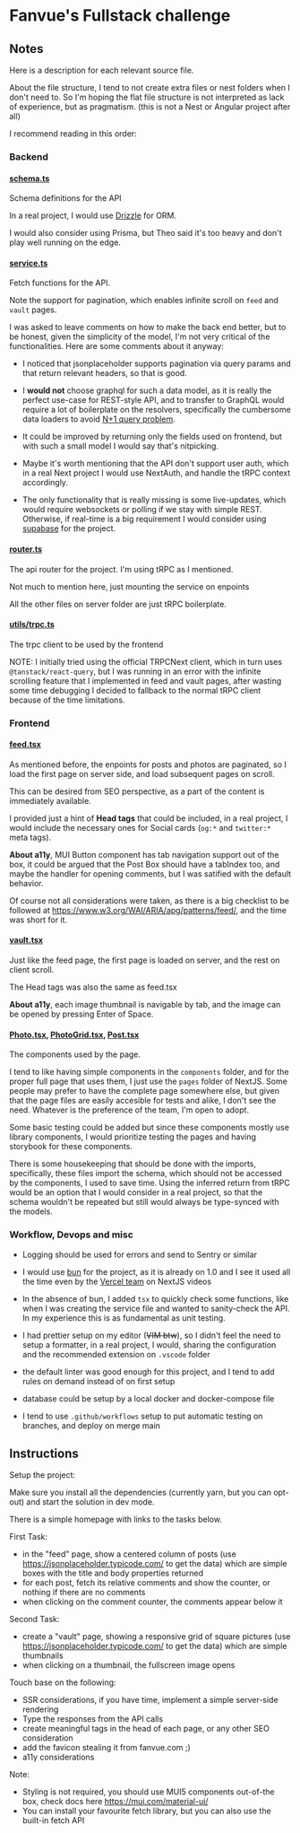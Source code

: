 # Fanvue's Fullstack challenge

## Notes

Here is a description for each relevant source file.

About the file structure, I tend to not create extra files or nest folders when I don't need to. So I'm hoping the flat file structure is not interpreted as lack of experience, but as pragmatism. (this is not a Nest or Angular project after all)

I recommend reading in this order:

### Backend

#### [schema.ts](./server/schema.ts)

Schema definitions for the API

In a real project, I would use [Drizzle](https://orm.drizzle.team/) for ORM.

I would also consider using Prisma, but Theo said it's too heavy and don't play well running on the edge.

#### [service.ts](./server/service.ts)

Fetch functions for the API.

Note the support for pagination, which enables infinite scroll on `feed` and `vault` pages.

I was asked to leave comments on how to make the back end better, but to be honest, given the simplicity of the model, I'm not very critical of the functionalities. Here are some comments about it anyway:

- I noticed that jsonplaceholder supports pagination via query params and that return relevant headers, so that is good.

- I **would not** choose graphql for such a data model, as it is really the perfect use-case for REST-style API, and to transfer to GraphQL would require a lot of boilerplate on the resolvers, specifically the cumbersome data loaders to avoid [N+1 query problem](https://www.freecodecamp.org/news/n-plus-one-query-problem/).

- It could be improved by returning only the fields used on frontend, but with such a small model I would say that's nitpicking.

- Maybe it's worth mentioning that the API don't support user auth, which in a real Next project I would use NextAuth, and handle the tRPC context accordingly.

- The only functionality that is really missing is some live-updates, which would require websockets or polling if we stay with simple REST. Otherwise, if real-time is a big requirement I would consider using [supabase](https://supabase.com/) for the project.


#### [router.ts](./server/router.ts)

The api router for the project. I'm using tRPC as I mentioned.

Not much to mention here, just mounting the service on enpoints

All the other files on server folder are just tRPC boilerplate.

#### [utils/trpc.ts](./utils/trpc.ts)

The trpc client to be used by the frontend

NOTE: I initially tried using the official TRPCNext client, which in turn uses `@tanstack/react-query`, but I was running in an error with the infinite scrolling feature that I implemented in feed and vault pages, after wasting some time debugging I decided to fallback to the normal tRPC client because of the time limitations.

### Frontend

#### [feed.tsx](./pages/feed.tsx)

As mentioned before, the enpoints for posts and photos are paginated, so I load the first page on server side, and load subsequent pages on scroll.

This can be desired from SEO perspective, as a part of the content is immediately available.

I provided just a hint of **Head tags** that could be included, in a real project, I would include the necessary ones for Social cards (`og:*` and `twitter:*` meta tags).

**About a11y**, MUI Button component has tab navigation support out of the box, it could be argued that the Post Box should have a tabIndex too, and maybe the handler for opening comments, but I was satified with the default behavior.

Of course not all considerations were taken, as there is a big checklist to be followed at https://www.w3.org/WAI/ARIA/apg/patterns/feed/, and the time was short for it.

#### [vault.tsx](./pages/vault.tsx)

Just like the feed page, the first page is loaded on server, and the rest on client scroll.

The Head tags was also the same as feed.tsx

**About a11y**, each image thumbnail is navigable by tab, and the image can be opened by pressing Enter of Space. 

#### [Photo.tsx](./components/Photo.tsx), [PhotoGrid.tsx](./components/PhotoGrid.tsx), [Post.tsx](./components/Post.tsx) 

The components used by the page.

I tend to like having simple components in the `components` folder, and for the proper full page that uses them, I just use the `pages` folder of NextJS. Some people may prefer to have the complete page somewhere else, but given that the page files are easily accesible for tests and alike, I don't see the need. Whatever is the preference of the team, I'm open to adopt.

Some basic testing could be added but since these components mostly use library components, I would prioritize testing the pages and having storybook for these components.

There is some housekeeping that should be done with the imports, specifically, these files import the schema, which should not be accessed by the components, I used to save time. Using the inferred return from tRPC would be an option that I would consider in a real project, so that the schema wouldn't be repeated but still would always be type-synced with the models.

### Workflow, Devops and misc

- Logging should be used for errors and send to Sentry or similar

- I would use [bun](https://bun.sh/) for the project, as it is already on 1.0 and I see it used all the time even by the [Vercel team](https://www.youtube.com/@VercelHQ) on NextJS videos

- In the absence of bun, I added `tsx` to quickly check some functions, like when I was creating the service file and wanted to sanity-check the API. In my experience this is as fundamental as unit testing.

- I had prettier setup on my editor (~~VIM btw~~), so I didn't feel the need to setup a formatter, in a real project, I would, sharing the configuration and the recommended extension on `.vscode` folder

- the default linter was good enough for this project, and I tend to add rules on demand instead of on first setup

- database could be setup by a local docker and docker-compose file

- I tend to use `.github/workflows` setup to put automatic testing on branches, and deploy on merge main

## Instructions

Setup the project:

Make sure you install all the dependencies (currently yarn, but you can opt-out) and start the solution in dev mode.

There is a simple homepage with links to the tasks below.

First Task:

- in the "feed" page, show a centered column of posts (use https://jsonplaceholder.typicode.com/ to get the data) which are simple boxes with the title and body properties returned
- for each post, fetch its relative comments and show the counter, or nothing if there are no comments
- when clicking on the comment counter, the comments appear below it

Second Task:

- create a "vault" page, showing a responsive grid of square pictures (use https://jsonplaceholder.typicode.com/ to get the data) which are simple thumbnails
- when clicking on a thumbnail, the fullscreen image opens

Touch base on the following:

- SSR considerations, if you have time, implement a simple server-side rendering
- Type the responses from the API calls
- create meaningful tags in the head of each page, or any other SEO consideration
- add the favicon stealing it from fanvue.com ;)
- a11y considerations

Note:

- Styling is not required, you should use MUI5 components out-of-the box, check docs here https://mui.com/material-ui/
- You can install your favourite fetch library, but you can also use the built-in fetch API
